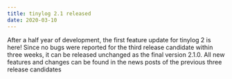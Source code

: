 ```yaml
---
title: tinylog 2.1 released
date: 2020-03-10
---
```


After a half year of development, the first feature update for tinylog 2 is here! Since no bugs were reported for the third release candidate within three weeks, it can be released unchanged as the final version 2.1.0. All new features and changes can be found in the news posts of the previous three release candidates
